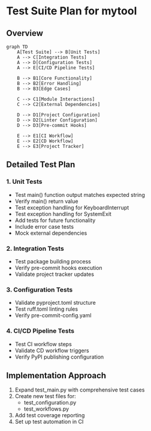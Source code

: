 # Test Suite Plan for mytool

## Overview
```mermaid
graph TD
    A[Test Suite] --> B[Unit Tests]
    A --> C[Integration Tests]
    A --> D[Configuration Tests]
    A --> E[CI/CD Pipeline Tests]

    B --> B1[Core Functionality]
    B --> B2[Error Handling]
    B --> B3[Edge Cases]

    C --> C1[Module Interactions]
    C --> C2[External Dependencies]

    D --> D1[Project Configuration]
    D --> D2[Linter Configuration]
    D --> D3[Pre-commit Hooks]

    E --> E1[CI Workflow]
    E --> E2[CD Workflow]
    E --> E3[Project Tracker]
```

## Detailed Test Plan

### 1. Unit Tests
- Test main() function output matches expected string
- Verify main() return value
- Test exception handling for KeyboardInterrupt
- Test exception handling for SystemExit
- Add tests for future functionality
- Include error case tests
- Mock external dependencies

### 2. Integration Tests
- Test package building process
- Verify pre-commit hooks execution
- Validate project tracker updates

### 3. Configuration Tests
- Validate pyproject.toml structure
- Test ruff.toml linting rules
- Verify pre-commit-config.yaml

### 4. CI/CD Pipeline Tests
- Test CI workflow steps
- Validate CD workflow triggers
- Verify PyPI publishing configuration

## Implementation Approach
1. Expand test_main.py with comprehensive test cases
2. Create new test files for:
   - test_configuration.py
   - test_workflows.py
3. Add test coverage reporting
4. Set up test automation in CI

